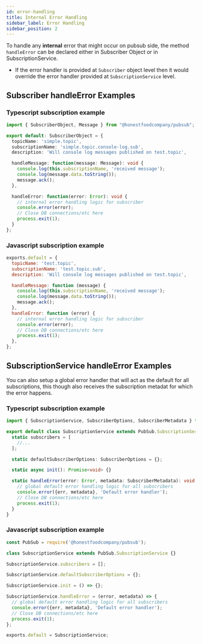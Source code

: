 ```yaml
---
id: error-handling
title: Internal Error Handling
sidebar_label: Error Handling
sidebar_position: 2
---
```


To handle any **internal** error that might occur on pubsub side, the method `handleError` can be declared either in Subscriber Object or in SubscriptionService.

- If the error handler is provided at `Subscriber` object level then it would override the error handler provided at `SubscriptionService` level.

## Subscriber handleError Examples

### Typescript subscription example

```ts title="/pubsub/subscriptions/simple.topic.name.console-log.sub.ts"
import { SubscriberObject, Message } from "@honestfoodcompany/pubsub";

export default: SubscriberObject = {
  topicName: 'simple.topic',
  subscriptionName: 'simple.topic.console-log.sub',
  description: 'Will console log messages published on test.topic',

  handleMessage: function(message: Message): void {
    console.log(this.subscriptionName, 'received message');
    console.log(message.data.toString());
    message.ack();
  },

  handleError: function(error: Error): void {
    // internal error handling logic for subscriber
    console.error(error);
    // Close DB connections/etc here
    process.exit(1);
  }
};

```

### Javascript subscription example

```js title="/pubsub/subscriptions/simple.topic.name.sub.js"
exports.default = {
  topicName: 'test.topic',
  subscriptionName: 'test.topic.sub',
  description: 'Will console log messages published on test.topic',

  handleMessage: function (message) {
    console.log(this.subscriptionName, 'received message');
    console.log(message.data.toString());
    message.ack();
  },
  handleError: function (error) {
    // internal error handling logic for subscriber
    console.error(error);
    // Close DB connections/etc here
    process.exit(1);
  },
};
```

## SubscriptionService handleError Examples

You can also setup a global error handler that will act as the default for all subscriptions, this though also receives the subscription metadat for which the error happens.

### Typescript subscription example

```ts title="/pubsub/subscription.service.ts"
import { SubscriptionService, SubscriberOptions, SubscriberMetadata } from '@honestfoodcompany/pubsub';

export default class SubscriptionService extends PubSub.SubscriptionService {
  static subscribers = [
    //...
  ];

  static defaultSubscriberOptions: SubscriberOptions = {};

  static async init(): Promise<void> {}

  static handleError(error: Error, metadata: SubscriberMetadata): void {
    // global default error handling logic for all subscribers
    console.error({err, metadata}, 'Default error handler');
    // Close DB connections/etc here
    process.exit(1);
  }
}
```

### Javascript subscription example

```js title="/pubsub/subscription.service.js"
const PubSub = require('@honestfoodcompany/pubsub');

class SubscriptionService extends PubSub.SubscriptionService {}

SubscriptionService.subscribers = [];

SubscriptionService.defaultSubscriberOptions = {};

SubscriptionService.init = () => {};

SubscriptionService.handleError = (error, metadata) => {
  // global default error handling logic for all subscribers
  console.error({err, metadata}, 'Default error handler');
  // Close DB connections/etc here
  process.exit(1);
};

exports.default = SubscriptionService;
```

